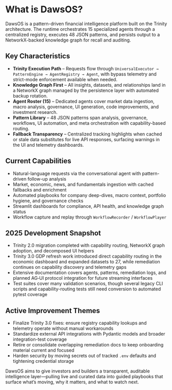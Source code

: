 # What is DawsOS?

DawsOS is a pattern-driven financial intelligence platform built on the Trinity architecture. The runtime orchestrates 15 specialized agents through a centralized registry, executes 48 JSON patterns, and persists output to a NetworkX-backed knowledge graph for recall and auditing.

## Key Characteristics

- **Trinity Execution Path** – Requests flow through `UniversalExecutor → PatternEngine → AgentRegistry → Agent`, with bypass telemetry and strict-mode enforcement available when needed.
- **Knowledge Graph First** – All insights, datasets, and relationships land in a NetworkX graph managed by the persistence layer with automated backup rotation.
- **Agent Roster (15)** – Dedicated agents cover market data ingestion, macro analysis, governance, UI generation, code improvements, and investment research.
- **Pattern Library** – 48 JSON patterns span analysis, governance, workflows, UI automation, and meta orchestration with capability-based routing.
- **Fallback Transparency** – Centralized tracking highlights when cached or stale data substitutes for live API responses, surfacing warnings in the UI and telemetry dashboards.

## Current Capabilities

- Natural-language requests via the conversational agent with pattern-driven follow-up analysis
- Market, economic, news, and fundamentals ingestion with cached fallbacks and enrichment
- Automated playbooks for company deep-dives, macro context, portfolio hygiene, and governance checks
- Streamlit dashboards for compliance, API health, and knowledge graph status
- Workflow capture and replay through `WorkflowRecorder` / `WorkflowPlayer`

## 2025 Development Snapshot

- Trinity 2.0 migration completed with capability routing, NetworkX graph adoption, and decomposed UI helpers
- Trinity 3.0 GDP refresh work introduced direct capability routing in the economic dashboard and expanded datasets to 27, while remediation continues on capability discovery and telemetry gaps
- Extensive documentation covers agents, patterns, remediation logs, and planned AG‑UI protocol integration for future streaming interfaces
- Test suites cover many validation scenarios, though several legacy CLI scripts and capability-routing tests still need conversion to automated pytest coverage

## Active Improvement Themes

- Finalize Trinity 3.0 fixes: ensure registry capability lookups and telemetry operate without manual workarounds
- Standardize external API integrations with Pydantic models and broader integration-test coverage
- Retire or consolidate overlapping remediation docs to keep onboarding material current and focused
- Harden security by moving secrets out of tracked `.env` defaults and tightening credential storage

DawsOS aims to give investors and builders a transparent, auditable intelligence layer—pulling live and curated data into guided playbooks that surface what’s moving, why it matters, and what to watch next.
